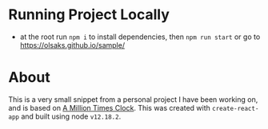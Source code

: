# Running Project Locally

- at the root run `npm i` to install dependencies, then `npm run start` or go to https://olsaks.github.io/sample/

# About

This is a very small snippet from a personal project I have been working on, and is based on [A Million Times Clock](https://www.humanssince1982.com/a-million-times). This was created with `create-react-app` and built using node `v12.18.2`.
